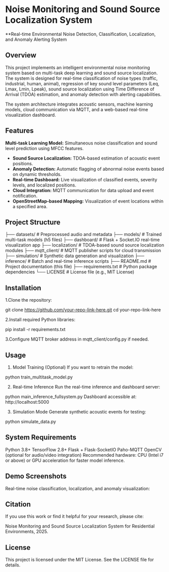 # Noise Monitoring and Sound Source Localization System
**Real-time Environmental Noise Detection, Classification, Localization, and Anomaly Alerting System

## Overview

This project implements an intelligent environmental noise monitoring system based on multi-task deep learning and sound source localization. The system is designed for real-time classification of noise types (traffic, industrial, human, animal), regression of key sound level parameters (Leq, Lmax, Lmin, Lpeak), sound source localization using Time Difference of Arrival (TDOA) estimation, and anomaly detection with alerting capabilities.

The system architecture integrates acoustic sensors, machine learning models, cloud communication via MQTT, and a web-based real-time visualization dashboard.

## Features

**Multi-task Learning Model:** Simultaneous noise classification and sound level prediction using MFCC features.
- **Sound Source Localization:** TDOA-based estimation of acoustic event positions.
- **Anomaly Detection:** Automatic flagging of abnormal noise events based on dynamic thresholds.
- **Real-time Dashboard:** Live visualization of classified events, severity levels, and localized positions.
- **Cloud Integration:** MQTT communication for data upload and event notification.
- **OpenStreetMap-based Mapping:** Visualization of event locations within a specified area.

## Project Structure

├── datasets/                  # Preprocessed audio and metadata
├── models/                     # Trained multi-task models (h5 files)
├── dashboard/                  # Flask + Socket.IO real-time visualization app
├── localization/               # TDOA-based sound source localization modules
├── mqtt_client/                # MQTT publisher scripts for cloud transmission
├── simulation/                 # Synthetic data generation and visualization
├── inference/                  # Batch and real-time inference scripts
├── README.md                   # Project documentation (this file)
├── requirements.txt            # Python package dependencies
└── LICENSE                     # License file (e.g., MIT License)

## Installation
1.Clone the repository:

git clone https://github.com/your-repo-link-here.git
cd your-repo-link-here

2.Install required Python libraries:

pip install -r requirements.txt

3.Configure MQTT broker address in mqtt_client/config.py if needed.

## Usage

1. Model Training (Optional)
If you want to retrain the model:

python train_multitask_model.py

2. Real-time Inference
Run the real-time inference and dashboard server:

python main_inference_fullsystem.py
Dashboard accessible at:
http://localhost:5000

3. Simulation Mode
Generate synthetic acoustic events for testing:

python simulate_data.py

## System Requirements

Python 3.8+
TensorFlow 2.8+
Flask + Flask-SocketIO
Paho-MQTT
OpenCV (optional for audio/video integration)
Recommended hardware:
CPU (Intel i7 or above) or GPU acceleration for faster model inference.

## Demo Screenshots

Real-time noise classification, localization, and anomaly visualization:

## Citation

If you use this work or find it helpful for your research, please cite:

Noise Monitoring and Sound Source Localization System for Residential Environments, 2025.

## License

This project is licensed under the MIT License. See the LICENSE file for details.
